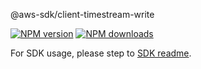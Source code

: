 @aws-sdk/client-timestream-write

[![NPM version](https://img.shields.io/npm/v/@aws-sdk/client-timestream-write/beta.svg)](https://www.npmjs.com/package/@aws-sdk/client-timestream-write)
[![NPM downloads](https://img.shields.io/npm/dm/@aws-sdk/client-timestream-write.svg)](https://www.npmjs.com/package/@aws-sdk/client-timestream-write)

For SDK usage, please step to [SDK readme](https://github.com/aws/aws-sdk-js-v3).
